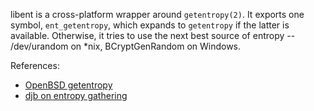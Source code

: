 libent is a cross-platform wrapper around `getentropy(2)`. It exports
one symbol, `ent_getentropy`, which expands to `getentropy` if the
latter is available. Otherwise, it tries to use the next best source of
entropy -- /dev/urandom on *nix, BCryptGenRandom on Windows.

References:
* [OpenBSD getentropy](https://man.openbsd.org/cgi-bin/man.cgi/OpenBSD-current/man2/getentropy.2)
* [djb on entropy gathering](https://blog.cr.yp.to/20140205-entropy.html)
